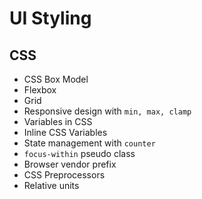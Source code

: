 # UI Styling
## CSS
- CSS Box Model
- Flexbox
- Grid
- Responsive design with `min, max, clamp`
- Variables in CSS
- Inline CSS Variables
- State management with `counter`
- `focus-within` pseudo class
- Browser vendor prefix
- CSS Preprocessors
- Relative units
